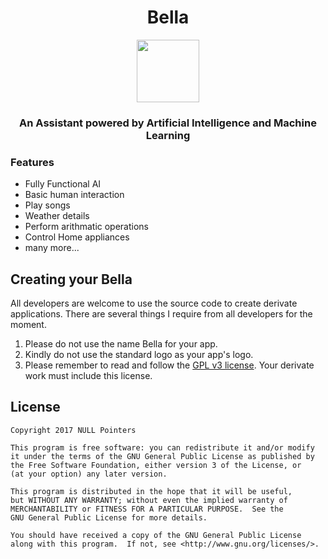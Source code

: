<h1 align="center">Bella</h1>

<p align="center"><img src="https://github.com/ujwalp15/Bella/blob/test/app/src/main/ic_launcher1-web.png" width="100" height="100"></p>

<h3 align="center">An Assistant powered by Artificial Intelligence and Machine Learning</h3>

### Features
* Fully Functional AI
* Basic human interaction
* Play songs
* Weather details
* Perform arithmatic operations
* Control Home appliances
* many more...

## Creating your Bella
All developers are welcome to use the source code to create derivate applications. There are several things I require from all developers for the moment.

1. Please do not use the name Bella for your app.
2. Kindly do not use the standard logo as your app's logo.
3. Please remember to read and follow the [GPL v3 license](https://github.com/ujwalp15/Bella/blob/test/LICENSE). Your derivate work must include this license.

## License

    Copyright 2017 NULL Pointers

    This program is free software: you can redistribute it and/or modify
    it under the terms of the GNU General Public License as published by
    the Free Software Foundation, either version 3 of the License, or
    (at your option) any later version.

    This program is distributed in the hope that it will be useful,
    but WITHOUT ANY WARRANTY; without even the implied warranty of
    MERCHANTABILITY or FITNESS FOR A PARTICULAR PURPOSE.  See the
    GNU General Public License for more details.

    You should have received a copy of the GNU General Public License
    along with this program.  If not, see <http://www.gnu.org/licenses/>.
